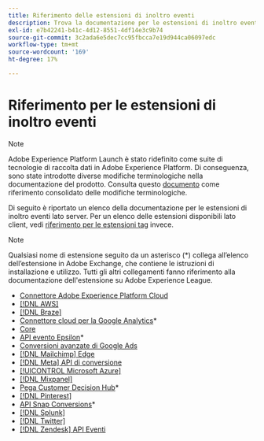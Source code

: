 ```yaml
---
title: Riferimento delle estensioni di inoltro eventi
description: Trova la documentazione per le estensioni di inoltro eventi in Adobe Experience Platform.
exl-id: e7b42241-b41c-4d12-8551-4df14e3c9b74
source-git-commit: 3c2ada6e5dec7cc95fbcca7e19d944ca06097edc
workflow-type: tm+mt
source-wordcount: '169'
ht-degree: 17%

---
```


# Riferimento per le estensioni di inoltro eventi

>[!NOTE]
>
>Adobe Experience Platform Launch è stato ridefinito come suite di tecnologie di raccolta dati in Adobe Experience Platform. Di conseguenza, sono state introdotte diverse modifiche terminologiche nella documentazione del prodotto. Consulta questo [documento](../../term-updates.md) come riferimento consolidato delle modifiche terminologiche.

<div id="recs-overview-body-1"></div>
<div id="recs-overview-body-2"></div>
<div id="recs-overview-body-3"></div>
<div id="recs-overview-body-4"></div>
<div id="recs-overview-body-5"></div>
<div id="recs-overview-body-6"></div>

Di seguito è riportato un elenco della documentazione per le estensioni di inoltro eventi lato server. Per un elenco delle estensioni disponibili lato client, vedi [riferimento per le estensioni tag](../client/overview.md) invece.

>[!NOTE]
>
>Qualsiasi nome di estensione seguito da un asterisco (*) collega all’elenco dell’estensione in Adobe Exchange, che contiene le istruzioni di installazione e utilizzo. Tutti gli altri collegamenti fanno riferimento alla documentazione dell&#39;estensione su Adobe Experience League.

* [Connettore Adobe Experience Platform Cloud](./cloud-connector/overview.md)
* [[!DNL AWS]](./aws/overview.md)
* [[!DNL Braze]](./braze/overview.md)
* [Connettore cloud per la Google Analytics](https://exchange.adobe.com/apps/ec/106542)*
* [Core](./core/overview.md)
* [API evento Epsilon](https://exchange.adobe.com/apps/ec/109127)*
* [Conversioni avanzate di Google Ads](./google-ads-enhanced-conversions/overview.md)
* [[!DNL Mailchimp] Edge](./mailchimp/overview.md)
* [[!DNL Meta] API di conversione](./meta/overview.md)
* [[!UICONTROL Microsoft Azure]](./azure/overview.md)
* [[!DNL Mixpanel]](./mixpanel/overview.md)
* [Pega Customer Decision Hub](https://exchange.adobe.com/apps/ec/107597)*
* [[!DNL Pinterest]](./pinterest/overview.md)
* [API Snap Conversions](https://exchange.adobe.com/apps/ec/108550)*
* [[!DNL Splunk]](./splunk/overview.md)
* [[!DNL Twitter]](./twitter/overview.md)
* [[!DNL Zendesk] API Eventi](./zendesk/overview.md)
